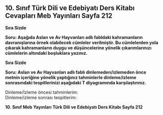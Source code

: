 ## 10. Sınıf Türk Dili ve Edebiyatı Ders Kitabı Cevapları Meb Yayınları Sayfa 212

**Sıra Sizde**

**Soru: Aşağıda Aslan ve Av Hayvanları adlı fabldaki kahramanların davranışlarına örnek olabilecek cümleler verilmiştir. Bu cümlelerden yola çıkarak kahramanların duygu ve düşüncelerine yönelik çıkarımlarınızı cümlelerin altındaki boşluklara yazınız.**

**Sıra Sizde**

**Soru: Aslan ve Av Hayvanları adlı fablı dinlemeden/izlemeden önce metnin içeriğine yönelik yaptığınız tahminlerle dinleme/izleme sonrasındaki tespitlerinizi aşağıdaki T diyagramında karşılaştırınız.**

Dinleme/İzleme öncesi tahminlerim:  
 Dinleme/izleme sonrası tespitlerim:

**10. Sınıf Meb Yayınları Türk Dili ve Edebiyatı Ders Kitabı Sayfa 212**